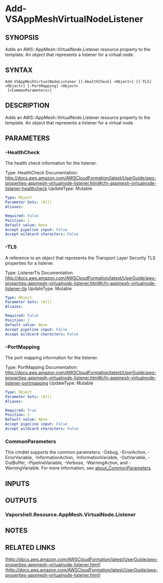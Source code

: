 # Add-VSAppMeshVirtualNodeListener

## SYNOPSIS
Adds an AWS::AppMesh::VirtualNode.Listener resource property to the template.
An object that represents a listener for a virtual node.

## SYNTAX

```
Add-VSAppMeshVirtualNodeListener [[-HealthCheck] <Object>] [[-TLS] <Object>] [-PortMapping] <Object>
 [<CommonParameters>]
```

## DESCRIPTION
Adds an AWS::AppMesh::VirtualNode.Listener resource property to the template.
An object that represents a listener for a virtual node.

## PARAMETERS

### -HealthCheck
The health check information for the listener.

Type: HealthCheck
Documentation: http://docs.aws.amazon.com/AWSCloudFormation/latest/UserGuide/aws-properties-appmesh-virtualnode-listener.html#cfn-appmesh-virtualnode-listener-healthcheck
UpdateType: Mutable

```yaml
Type: Object
Parameter Sets: (All)
Aliases:

Required: False
Position: 1
Default value: None
Accept pipeline input: False
Accept wildcard characters: False
```

### -TLS
A reference to an object that represents the Transport Layer Security TLS properties for a listener.

Type: ListenerTls
Documentation: http://docs.aws.amazon.com/AWSCloudFormation/latest/UserGuide/aws-properties-appmesh-virtualnode-listener.html#cfn-appmesh-virtualnode-listener-tls
UpdateType: Mutable

```yaml
Type: Object
Parameter Sets: (All)
Aliases:

Required: False
Position: 2
Default value: None
Accept pipeline input: False
Accept wildcard characters: False
```

### -PortMapping
The port mapping information for the listener.

Type: PortMapping
Documentation: http://docs.aws.amazon.com/AWSCloudFormation/latest/UserGuide/aws-properties-appmesh-virtualnode-listener.html#cfn-appmesh-virtualnode-listener-portmapping
UpdateType: Mutable

```yaml
Type: Object
Parameter Sets: (All)
Aliases:

Required: True
Position: 3
Default value: None
Accept pipeline input: False
Accept wildcard characters: False
```

### CommonParameters
This cmdlet supports the common parameters: -Debug, -ErrorAction, -ErrorVariable, -InformationAction, -InformationVariable, -OutVariable, -OutBuffer, -PipelineVariable, -Verbose, -WarningAction, and -WarningVariable. For more information, see [about_CommonParameters](http://go.microsoft.com/fwlink/?LinkID=113216).

## INPUTS

## OUTPUTS

### Vaporshell.Resource.AppMesh.VirtualNode.Listener
## NOTES

## RELATED LINKS

[http://docs.aws.amazon.com/AWSCloudFormation/latest/UserGuide/aws-properties-appmesh-virtualnode-listener.html](http://docs.aws.amazon.com/AWSCloudFormation/latest/UserGuide/aws-properties-appmesh-virtualnode-listener.html)

